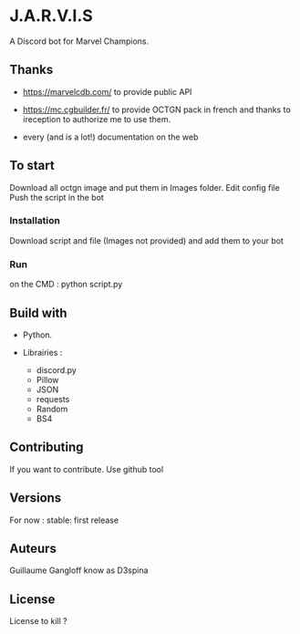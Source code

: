 # J.A.R.V.I.S

A Discord bot for Marvel Champions.

## Thanks

- https://marvelcdb.com/ to provide public API
- https://mc.cgbuilder.fr/ to provide OCTGN pack in french and thanks to ireception to authorize me to use them.

- every (and is a lot!) documentation on the web

## To start

Download all octgn image and put them in Images folder.
Edit config file
Push the script in the bot

### Installation

Download script and file (Images not provided) and add them to your bot

### Run

on the CMD : python script.py

## Build with

- Python.

- Librairies :
  - discord.py
  - Pillow
  - JSON
  - requests
  - Random
  - BS4

## Contributing

If you want to contribute. Use github tool
  
## Versions

For now :
 stable: first release

## Auteurs

Guillaume Gangloff know as D3spina

## License

License to kill ?


